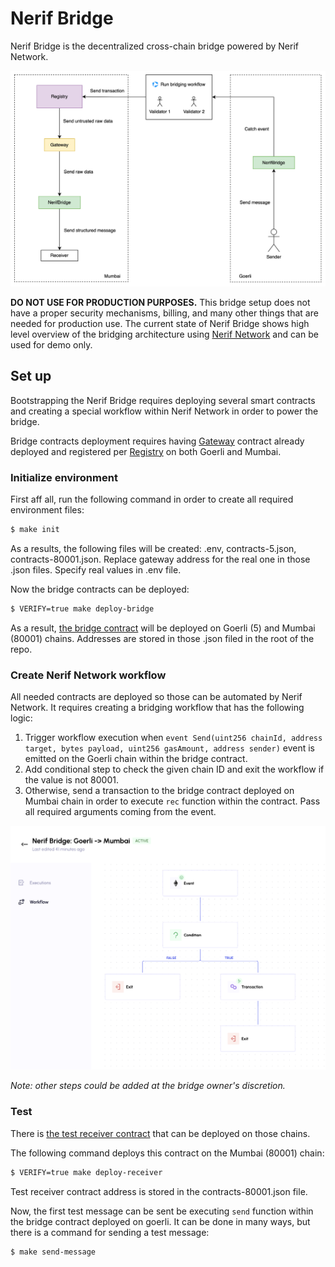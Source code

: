 # Nerif Bridge

Nerif Bridge is the decentralized cross-chain bridge powered by Nerif Network.

![structure.png](./docs/structure.png)

**DO NOT USE FOR PRODUCTION PURPOSES.** 
This bridge setup does not have a proper security mechanisms, billing, and many other things that are needed for production use.
The current state of Nerif Bridge shows high level overview of the bridging architecture using [Nerif Network](https://nerif.network) and can be used for demo only.

## Set up

Bootstrapping the Nerif Bridge requires deploying several smart contracts and creating a special workflow within Nerif Network in order to power the bridge.

Bridge contracts deployment requires having [Gateway](https://github.com/nerifnetwork/contracts/blob/main/contracts/operational/Gateway.sol) contract already deployed and registered per [Registry](https://github.com/nerifnetwork/contracts/blob/main/contracts/operational/Registry.sol#L244) on both Goerli and Mumbai.

### Initialize environment

First aff all, run the following command in order to create all required environment files:

```bash
$ make init
```

As a results, the following files will be created: .env, contracts-5.json, contracts-80001.json.
Replace gateway address for the real one in those .json files. Specify real values in .env file.

Now the bridge contracts can be deployed:

```bash
$ VERIFY=true make deploy-bridge
```

As a result, [the bridge contract](./contracts/bridge/NerifBridge.sol) will be deployed on Goerli (5) and Mumbai (80001) chains.
Addresses are stored in those .json filed in the root of the repo.

### Create Nerif Network workflow

All needed contracts are deployed so those can be automated by Nerif Network.
It requires creating a bridging workflow that has the following logic:

1. Trigger workflow execution when `event Send(uint256 chainId, address target, bytes payload, uint256 gasAmount, address sender)` event is emitted on the Goerli chain within the bridge contract.
2. Add conditional step to check the given chain ID and exit the workflow if the value is not 80001.
3. Otherwise, send a transaction to the bridge contract deployed on Mumbai chain in order to execute `rec` function within the contract. Pass all required arguments coming from the event.

![workflow.png](./docs/workflow.png)

*Note: other steps could be added at the bridge owner's discretion.*

### Test

There is [the test receiver contract](./contracts/test/TestReceiver.sol) that can be deployed on those chains.

The following command deploys this contract on the Mumbai (80001) chain:

```bash
$ VERIFY=true make deploy-receiver
```

Test receiver contract address is stored in the contracts-80001.json file.

Now, the first test message can be sent be executing `send` function within the bridge contract deployed on goerli.
It can be done in many ways, but there is a command for sending a test message:

```bash
$ make send-message
```
